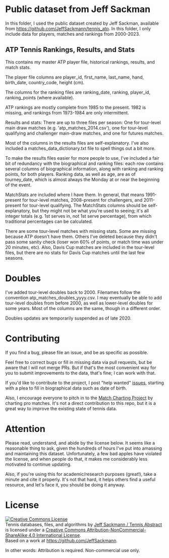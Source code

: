 # Public dataset from Jeff Sackman
In this folder, I used the public dataset created by Jeff Sackman, available from https://github.com/JeffSackmann/tennis_atp. In this folder, I only include data for players, matches and rankings from 2000-2023.

## ATP Tennis Rankings, Results, and Stats

This contains my master ATP player file, historical rankings, results, and match stats.

The player file columns are player_id, first_name, last_name, hand, birth_date, country_code, height (cm).

The columns for the ranking files are ranking_date, ranking, player_id, ranking_points (where available).

ATP rankings are mostly complete from 1985 to the present. 1982 is missing, and rankings from 1973-1984 are only intermittent.

Results and stats: There are up to three files per season: One for tour-level main draw matches (e.g. 'atp_matches_2014.csv'), one for tour-level qualifying and challenger main-draw matches, and one for futures matches.

Most of the columns in the results files are self-explanatory. I've also included a matches_data_dictionary.txt file to spell things out a bit more.

To make the results files easier for more people to use, I've included a fair bit of redundancy with the biographical and ranking files: each row contains several columns of biographical information, along with ranking and ranking points, for both players. Ranking data, as well as age, are as of tourney_date, which is almost always the Monday at or near the beginning of the event.

MatchStats are included where I have them. In general, that means 1991-present for tour-level matches, 2008-present for challengers, and 2011-present for tour-level qualifying. The MatchStats columns should be self-explanatory, but they might not be what you're used to seeing; it's all integer totals (e.g. 1st serves in, not 1st serve percentage), from which traditional percentages can be calculated.

There are some tour-level matches with missing stats. Some are missing because ATP doesn't have them. Others I've deleted because they didn't pass some sanity check (loser won 60% of points, or match time was under 20 minutes, etc). Also, Davis Cup matches are included in the tour-level files, but there are no stats for Davis Cup matches until the last few seasons.

# Doubles

I've added tour-level doubles back to 2000. Filenames follow the convention atp_matches_doubles_yyyy.csv. I may eventually be able to add tour-level doubles from before 2000, as well as lower-level doubles for some years. Most of the columns are the same, though in a different order.

Doubles updates are temporarily suspended as of late 2020.

# Contributing

If you find a bug, please file an issue, and be as specific as possible.

Feel free to correct bugs or fill in missing data via pull requests, but be aware that I will not merge PRs. But if that's the most convenient way for you to submit improvements to the data, that's fine; I can work with that.

If you'd like to contribute to the project, I post "help wanted" [issues](https://github.com/JeffSackmann/tennis_atp/issues), starting with a plea to fill in biographical data such as date of birth.

Also, I encourage everyone to pitch in to the [Match Charting Project](https://github.com/JeffSackmann/tennis_MatchChartingProject) by charting pro matches. It's not a direct contribution to this repo, but it is a great way to improve the existing state of tennis data.

# Attention

Please read, understand, and abide by the license below. It seems like a reasonable thing to ask, given the hundreds of hours I've put into amassing and maintaining this dataset. Unfortunately, a few bad apples have violated the license, and when people do that, it makes me considerably less motivated to continue updating.

Also, if you're using this for academic/research purposes (great!), take a minute and cite it properly. It's not that hard, it helps others find a useful resource, and let's face it, you should be doing it anyway.

# License

<a rel="license" href="http://creativecommons.org/licenses/by-nc-sa/4.0/"><img alt="Creative Commons License" style="border-width:0" src="https://i.creativecommons.org/l/by-nc-sa/4.0/88x31.png" /></a><br /><span xmlns:dct="http://purl.org/dc/terms/" href="http://purl.org/dc/dcmitype/Dataset" property="dct:title" rel="dct:type">Tennis databases, files, and algorithms</span> by <a xmlns:cc="http://creativecommons.org/ns#" href="http://www.tennisabstract.com/" property="cc:attributionName" rel="cc:attributionURL">Jeff Sackmann / Tennis Abstract</a> is licensed under a <a rel="license" href="http://creativecommons.org/licenses/by-nc-sa/4.0/">Creative Commons Attribution-NonCommercial-ShareAlike 4.0 International License</a>.<br />Based on a work at <a xmlns:dct="http://purl.org/dc/terms/" href="https://github.com/JeffSackmann" rel="dct:source">https://github.com/JeffSackmann</a>.

In other words: Attribution is required. Non-commercial use only. 
